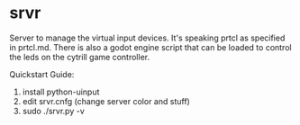 # srvr

Server to manage the virtual input devices. It's speaking prtcl as
specified in prtcl.md. There is also a godot engine script that
can be loaded to control the leds on the cytrill game controller.

Quickstart Guide:
1. install python-uinput
2. edit srvr.cnfg (change server color and stuff)
3. sudo ./srvr.py -v

